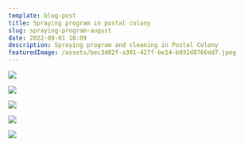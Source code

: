 ```yaml
---
template: blog-post
title: Spraying program in postal colony
slug: spraying-program-august
date: 2022-08-01 10:09
description: Spraying program and cleaning in Postal Colony
featuredImage: /assets/bec3d02f-a301-427f-be14-b932d8766dd7.jpeg
---
```

![](/assets/6a58c199-d6e5-4eb1-9536-13e98c848c70.jpeg)

![](/assets/c8a6f438-ce19-4e4d-87ec-b27fd13dc2ad.jpeg)

![](/assets/a47cf946-54be-4018-8c37-71354ea63df1.jpeg)

![](/assets/0fdfde10-ed8f-4126-ad54-8d584ac79367.jpeg)

![](/assets/8ac0d65d-0e07-4aab-9738-41deb7961b2b.jpeg)
